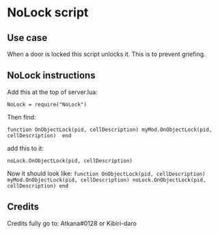 # NoLock script

## Use case
When a door is locked this script unlocks it. This is to prevent griefing.

## NoLock instructions

Add this at the top of server.lua:

`
  NoLock = require("NoLock")
`

Then find:

`
  function OnObjectLock(pid, cellDescription)
  myMod.OnObjectLock(pid, cellDescription) 
  end
`

add this to it:

`
  noLock.OnObjectLock(pid, cellDescription)
`

Now it should look like:
`
function OnObjectLock(pid, cellDescription)
myMod.OnObjectLock(pid, cellDescription)
noLock.OnObjectLock(pid, cellDescription)
end
`

## Credits
Credits fully go to: Atkana#0128 or Kibiri-daro
